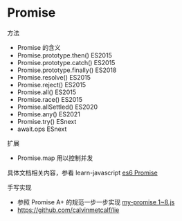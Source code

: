 # Promise

方法

- Promise 的含义
- Promise.prototype.then() ES2015
- Promise.prototype.catch() ES2015
- Promise.prototype.finally() ES2018
- Promise.resolve() ES2015
- Promise.reject() ES2015
- Promise.all() ES2015
- Promise.race() ES2015
- Promise.allSettled() ES2020
- Promise.any() ES2021
- Promise.try() ESnext
- await.ops ESnext

扩展

- Promise.map 用以控制并发

具体文档相关内容，参看 learn-javascript [es6 Promise](https://github.com/cloudyan/learn-javascript/blob/master/es6/16.promise/readme.md)

手写实现

- 参照 Promise A+ 的规范一步一步实现 [my-promise 1~8.js](./my-promise/1.js)
- https://github.com/calvinmetcalf/lie
